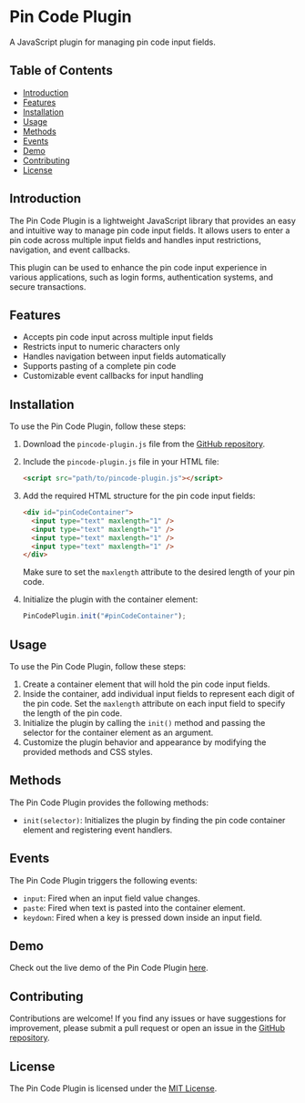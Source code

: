 # Pin Code Plugin

A JavaScript plugin for managing pin code input fields.


## Table of Contents

- [Introduction](#introduction)
- [Features](#features)
- [Installation](#installation)
- [Usage](#usage)
- [Methods](#methods)
- [Events](#events)
- [Demo](#demo)
- [Contributing](#contributing)
- [License](#license)

## Introduction

The Pin Code Plugin is a lightweight JavaScript library that provides an easy and intuitive way to manage pin code input fields. It allows users to enter a pin code across multiple input fields and handles input restrictions, navigation, and event callbacks.

This plugin can be used to enhance the pin code input experience in various applications, such as login forms, authentication systems, and secure transactions.

## Features

- Accepts pin code input across multiple input fields
- Restricts input to numeric characters only
- Handles navigation between input fields automatically
- Supports pasting of a complete pin code
- Customizable event callbacks for input handling

## Installation

To use the Pin Code Plugin, follow these steps:

1. Download the `pincode-plugin.js` file from the [GitHub repository](https://github.com/degtev/pin-code-js-plugin).
2. Include the `pincode-plugin.js` file in your HTML file:

   ```html
   <script src="path/to/pincode-plugin.js"></script>
   ```

3. Add the required HTML structure for the pin code input fields:

   ```html
   <div id="pinCodeContainer">
     <input type="text" maxlength="1" />
     <input type="text" maxlength="1" />
     <input type="text" maxlength="1" />
     <input type="text" maxlength="1" />
   </div>
   ```

   Make sure to set the `maxlength` attribute to the desired length of your pin code.

4. Initialize the plugin with the container element:

   ```javascript
   PinCodePlugin.init("#pinCodeContainer");
   ```

## Usage

To use the Pin Code Plugin, follow these steps:

1. Create a container element that will hold the pin code input fields.
2. Inside the container, add individual input fields to represent each digit of the pin code. Set the `maxlength` attribute on each input field to specify the length of the pin code.
3. Initialize the plugin by calling the `init()` method and passing the selector for the container element as an argument.
4. Customize the plugin behavior and appearance by modifying the provided methods and CSS styles.

## Methods

The Pin Code Plugin provides the following methods:

- `init(selector)`: Initializes the plugin by finding the pin code container element and registering event handlers.

## Events

The Pin Code Plugin triggers the following events:

- `input`: Fired when an input field value changes.
- `paste`: Fired when text is pasted into the container element.
- `keydown`: Fired when a key is pressed down inside an input field.

## Demo

Check out the live demo of the Pin Code Plugin [here](https://plugin-pincode.cloud24.space/).

## Contributing

Contributions are welcome! If you find any issues or have suggestions for improvement, please submit a pull request or open an issue in the [GitHub repository](https://github.com/degtev/pin-code-js-plugin).

## License

The Pin Code Plugin is licensed under the [MIT License](LICENSE).